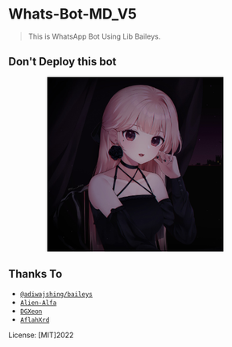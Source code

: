 # Whats-Bot-MD_V5

> This is WhatsApp Bot Using Lib Baileys.

## Don't Deploy this bot

<p align="center">
    <img src="https://raw.githubusercontent.com/AiDarkEzio/Whats-Bot/master/GojoMedia/D_E-DPC.jpg" alt="ADE" width="350" high="350"/>
</p>

## Thanks To

* [`@adiwajshing/baileys`](https://github.com/adiwajshing/baileys)
* [`Alien-Alfa`](https://github.com/Alien-Alfa)
* [`DGXeon`](https://github.com/DGXeon)
* [`AflahXrd`](https://github.com/nexusNw)

License: [MIT]2022
